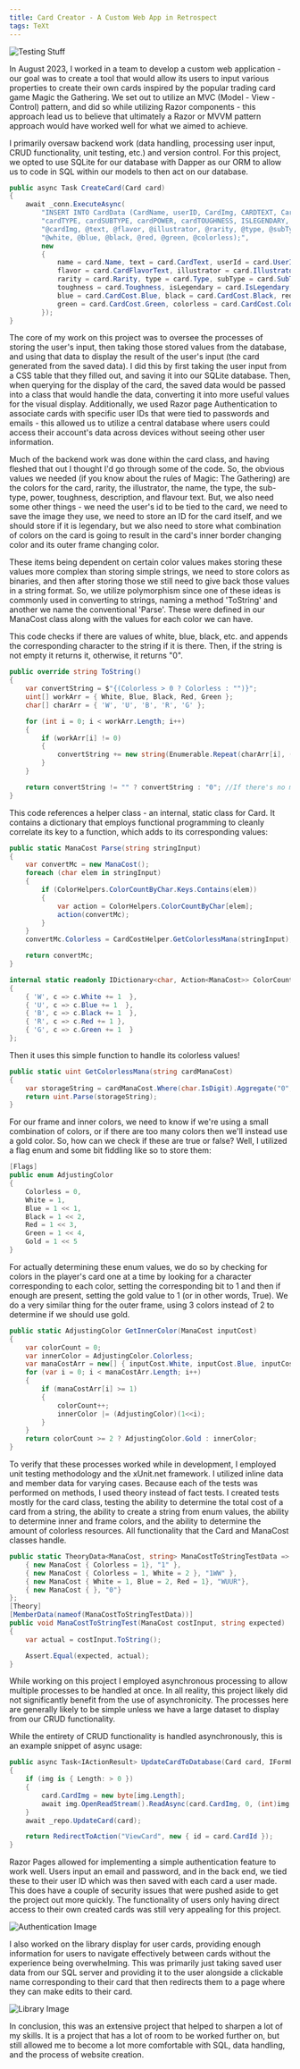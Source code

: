 ```yaml
---
title: Card Creator - A Custom Web App in Retrospect
tags: TeXt
---
```


![Testing Stuff](/assets/images/FrontPageImage.png)

In August 2023, I worked in a team to develop a custom web application - our goal was to create a tool that would allow its users to input various properties to create their own cards inspired by the popular trading card game Magic the Gathering. We set out to utilize an MVC (Model - View - Control) pattern, and did so while utilizing Razor components - this approach lead us to believe that ultimately a Razor or MVVM pattern approach would have worked well for what we aimed to achieve.

I primarily oversaw backend work (data handling, processing user input, CRUD functionality, unit testing, etc.) and version control. For this project, we opted to use SQLite for our database with Dapper as our ORM to allow us to code in SQL within our models to then act on our database.

```cs
public async Task CreateCard(Card card)
{
    await _conn.ExecuteAsync(
        "INSERT INTO CardData (CardName, userID, CardImg, CARDTEXT, CardFlavorText, CardIllustrator, cardRARITY, " +
        "cardTYPE, cardSUBTYPE, cardPOWER, cardTOUGHNESS, ISLEGENDARY, W, U, B, R, G, C) VALUES (@name, @userId, " +
        "@cardImg, @text, @flavor, @illustrator, @rarity, @type, @subType, @power, @toughness, @isLegendary, " +
        "@white, @blue, @black, @red, @green, @colorless);",
        new
        {
            name = card.Name, text = card.CardText, userId = card.UserId, cardImg = card.CardImg,
            flavor = card.CardFlavorText, illustrator = card.Illustrator,
            rarity = card.Rarity, type = card.Type, subType = card.SubType, power = card.Power,
            toughness = card.Toughness, isLegendary = card.IsLegendary, white = card.CardCost.White,
            blue = card.CardCost.Blue, black = card.CardCost.Black, red = card.CardCost.Red,
            green = card.CardCost.Green, colorless = card.CardCost.Colorless
        });
}
```

The core of my work on this project was to oversee the processes of storing the user's input, then taking those stored values from the database, and using that data to display the result of the user's input (the card generated from the saved data). I did this by first taking the user input from a CSS table that they filled out, and saving it into our SQLite database. Then, when querying for the display of the card, the saved data would be passed into a class that would handle the data, converting it into more useful values for the visual display. Additionally, we used Razor page Authentication to associate cards with specific user IDs that were tied to passwords and emails - this allowed us to utilize a central database where users could access their account's data across devices without seeing other user information.

Much of the backend work was done within the card class, and having fleshed that out I thought I'd go through some of the code. So, the obvious values we needed (if you know about the rules of Magic: The Gathering) are the colors for the card, rarity, the illustrator, the name, the type, the sub-type, power, toughness, description, and flavour text. But, we also need some other things - we need the user's id to be tied to the card, we need to save the image they use, we need to store an ID for the card itself, and we should store if it is legendary, but we also need to store what combination of colors on the card is going to result in the card's inner border changing color and its outer frame changing color.

These items being dependent on certain color values makes storing these values more complex than storing simple strings, we need to store colors as binaries, and then after storing those we still need to give back those values in a string format. So, we utilize polymorphism since one of these ideas is commonly used in converting to strings, naming a method 'ToString' and another we name the conventional 'Parse'. These were defined in our ManaCost class along with the values for each color we can have.

This code checks if there are values of white, blue, black, etc. and appends the corresponding character to the string if it is there. Then, if the string is not empty it returns it, otherwise, it returns "0".

```cs
public override string ToString()
{
    var convertString = $"{(Colorless > 0 ? Colorless : "")}";
    uint[] workArr = { White, Blue, Black, Red, Green };
    char[] charArr = { 'W', 'U', 'B', 'R', 'G' };

    for (int i = 0; i < workArr.Length; i++)
    {
        if (workArr[i] != 0)
        {
            convertString += new string(Enumerable.Repeat(charArr[i], (int)workArr[i]).ToArray());
        }
    }

    return convertString != "" ? convertString : "0"; //If there's no mana cost, return 0 instead of nothing.
}
```

This code references a helper class - an internal, static class for Card. It contains a dictionary that employs functional programming to cleanly correlate its key to a function, which adds to its corresponding values:

```cs
public static ManaCost Parse(string stringInput)
{
    var convertMc = new ManaCost();
    foreach (char elem in stringInput)
    {
        if (ColorHelpers.ColorCountByChar.Keys.Contains(elem))
        {
            var action = ColorHelpers.ColorCountByChar[elem];
            action(convertMc);
        }
    }
    convertMc.Colorless = CardCostHelper.GetColorlessMana(stringInput);

    return convertMc;
}
```

```cs
internal static readonly IDictionary<char, Action<ManaCost>> ColorCountByChar = new Dictionary<char, Action<ManaCost>>()
{
    { 'W', c => c.White += 1  },
    { 'U', c => c.Blue += 1  },
    { 'B', c => c.Black += 1  },
    { 'R', c => c.Red += 1 },
    { 'G', c => c.Green += 1  }
};
```

Then it uses this simple function to handle its colorless values!

```cs
public static uint GetColorlessMana(string cardManaCost)
{
    var storageString = cardManaCost.Where(char.IsDigit).Aggregate("0", (current, t) => current + t);
    return uint.Parse(storageString);
}
```

For our frame and inner colors, we need to know if we're using a small combination of colors, or if there are too many colors then we'll instead use a gold color. So, how can we check if these are true or false? Well, I utilized a flag enum and some bit fiddling like so to store them:

```cs
[Flags]
public enum AdjustingColor
{
    Colorless = 0,
    White = 1,
    Blue = 1 << 1,
    Black = 1 << 2,
    Red = 1 << 3,
    Green = 1 << 4,
    Gold = 1 << 5
}
```

For actually determining these enum values, we do so by checking for colors in the player's card one at a time by looking for a character corresponding to each color, setting the corresponding bit to 1 and then if enough are present, setting the gold value to 1 (or in other words, True). We do a very similar thing for the outer frame, using 3 colors instead of 2 to determine if we should use gold.

```cs
public static AdjustingColor GetInnerColor(ManaCost inputCost)
{
    var colorCount = 0;
    var innerColor = AdjustingColor.Colorless;
    var manaCostArr = new[] { inputCost.White, inputCost.Blue, inputCost.Black, inputCost.Red, inputCost.Green };
    for (var i = 0; i < manaCostArr.Length; i++)
    {
        if (manaCostArr[i] >= 1)
        {
            colorCount++;
            innerColor |= (AdjustingColor)(1<<i);
        }
    }
    return colorCount >= 2 ? AdjustingColor.Gold : innerColor;
}
```

To verify that these processes worked while in development, I employed unit testing methodology and the xUnit.net framework. I utilized inline data and member data for varying cases. Because each of the tests was performed on methods, I used theory instead of fact tests. I created tests mostly for the card class, testing the ability to determine the total cost of a card from a string, the ability to create a string from enum values, the ability to determine inner and frame colors, and the ability to determine the amount of colorless resources. All functionality that the Card and ManaCost classes handle.

```cs
public static TheoryData<ManaCost, string> ManaCostToStringTestData => new() {
    { new ManaCost { Colorless = 1}, "1" },
    { new ManaCost { Colorless = 1, White = 2 }, "1WW" },
    { new ManaCost { White = 1, Blue = 2, Red = 1}, "WUUR"},
    { new ManaCost { }, "0"}
};
[Theory]
[MemberData(nameof(ManaCostToStringTestData))]
public void ManaCostToStringTest(ManaCost costInput, string expected)
{
    var actual = costInput.ToString();

    Assert.Equal(expected, actual);
}
```

While working on this project I employed asynchronous processing to allow multiple processes to be handled at once. In all reality, this project likely did not significantly benefit from the use of asynchronicity. The processes here are generally likely to be simple unless we have a large dataset to display from our CRUD functionality.

While the entirety of CRUD functionality is handled asynchronously, this is an example snippet of async usage:

```cs
public async Task<IActionResult> UpdateCardToDatabase(Card card, IFormFile img)
{
    if (img is { Length: > 0 })
    {
        card.CardImg = new byte[img.Length];
        await img.OpenReadStream().ReadAsync(card.CardImg, 0, (int)img.Length);
    }
    await _repo.UpdateCard(card);

    return RedirectToAction("ViewCard", new { id = card.CardId });
}
```

Razor Pages allowed for implementing a simple authentication feature to work well. Users input an email and password, and in the back end, we tied these to their user ID which was then saved with each card a user made. This does have a couple of security issues that were pushed aside to get the project out more quickly. The functionality of users only having direct access to their own created cards was still very appealing for this project.

![Authentication Image](/assets/images/AuthenticationImage.png)

I also worked on the library display for user cards, providing enough information for users to navigate effectively between cards without the experience being overwhelming. This was primarily just taking saved user data from our SQL server and providing it to the user alongside a clickable name corresponding to their card that then redirects them to a page where they can make edits to their card.

![Library Image](/assets/images/LibraryImage.png)

In conclusion, this was an extensive project that helped to sharpen a lot of my skills. It is a project that has a lot of room to be worked further on, but still allowed me to become a lot more comfortable with SQL, data handling, and the process of website creation.
